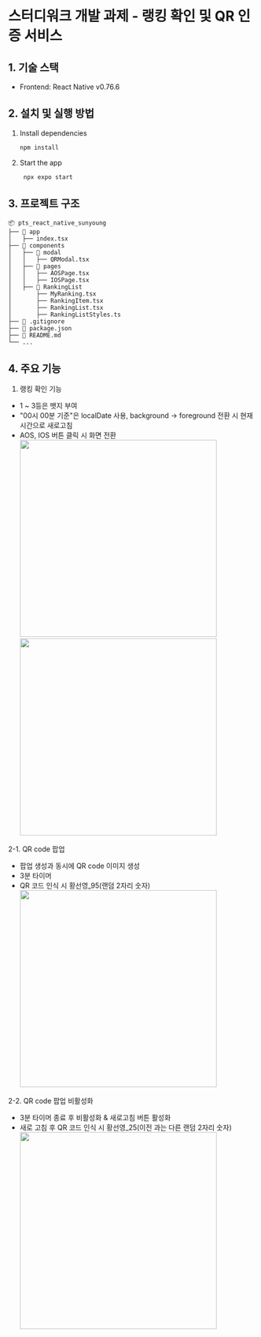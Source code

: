# 스터디워크 개발 과제 - 랭킹 확인 및 QR 인증 서비스

## 1. 기술 스택

- Frontend: React Native v0.76.6

## 2. 설치 및 실행 방법

1. Install dependencies

   ```bash
   npm install
   ```

2. Start the app

   ```bash
    npx expo start
   ```

## 3. 프로젝트 구조

```
📦 pts_react_native_sunyoung
├── 📂 app
│   ├── index.tsx
├── 📂 components
│   ├── 📂 modal
│   │   ├── QRModal.tsx
│   ├── 📂 pages
│   │   ├── AOSPage.tsx
│   │   ├── IOSPage.tsx
│   ├── 📂 RankingList
│       ├── MyRanking.tsx
│       ├── RankingItem.tsx
│       ├── RankingList.tsx
│       ├── RankingListStyles.ts
├── 📜 .gitignore
├── 📜 package.json
├── 📜 README.md
└── ...
```

## 4. 주요 기능

1. 랭킹 확인 기능

- 1 ~ 3등은 뱃지 부여
- "00시 00분 기준"은 localDate 사용, background -> foreground 전환 시 현재 시간으로 새로고침
- AOS, IOS 버튼 클릭 시 화면 전환
  <br/>
  <img src="https://github.com/user-attachments/assets/8ae65f3b-148a-47d6-bf5e-d8d645748c05" width="400"/>
  <img src="https://github.com/user-attachments/assets/f01efa86-26c1-4da3-8d36-3764e6f74cf4" width="400"/>

2-1. QR code 팝업

- 팝업 생성과 동시에 QR code 이미지 생성
- 3분 타이머
- QR 코드 인식 시 황선영\_95(랜덤 2자리 숫자)
  <br/>
  <img src="https://github.com/user-attachments/assets/f03f1eae-7432-4b48-97d7-ea06aa5e5570" width="400"/>

2-2. QR code 팝업 비활성화

- 3분 타이머 종료 후 비활성화 & 새로고침 버튼 활성화
- 새로 고침 후 QR 코드 인식 시 황선영\_25(이전 과는 다른 랜덤 2자리 숫자)
  <br/>
  <img src="https://github.com/user-attachments/assets/2ec6f4a8-72d8-456b-9be5-008652b450d6" width="400"/>
